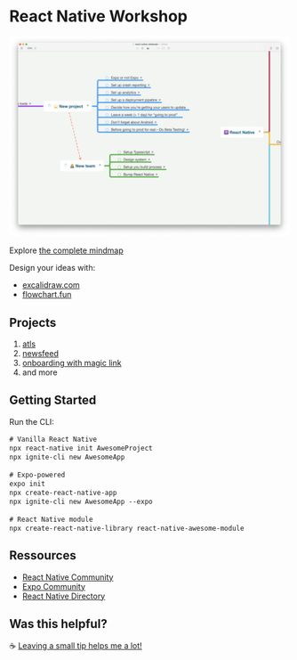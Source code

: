 # React Native Workshop

[![Mindmap](./react-native-mindmap-project.png)](https://davidl.fr/mindmaps)

Explore [the complete mindmap](https://davidl.fr/mindmaps)

Design your ideas with:

- [excalidraw.com](https://excalidraw.com/)
- [flowchart.fun](https://flowchart.fun/)

## Projects

1. [atls](./bootcamp-hackathon/atls/)
1. [newsfeed](./bootcamp-hackathon/newsfeed/)
1. [onboarding with magic link](./bootcamp-hackathon/onboarding/)
1. and more

## Getting Started

Run the CLI:

```console
# Vanilla React Native
npx react-native init AwesomeProject
npx ignite-cli new AwesomeApp

# Expo-powered
expo init
npx create-react-native-app
npx ignite-cli new AwesomeApp --expo

# React Native module
npx create-react-native-library react-native-awesome-module
```

## Ressources

- [React Native Community](https://github.com/react-native-community)
- [Expo Community](https://github.com/expo-community)
- [React Native Directory](https://reactnative.directory/)

## Was this helpful?

☕️ [Leaving a small tip helps me a lot!](https://www.buymeacoffee.com/flexbox)
